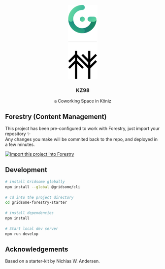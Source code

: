 <p align="center">
  <img src="static/gridsome-forestry.png" height="240">
  <h3 align="center">KZ98</h3>
  <p align="center">a Coworking Space in Köniz<p>
</p>


## Forestry (Content Management)

This project has been pre-configured to work with Forestry, just import your repository ✨  
Any changes you make will be commited back to the repo, and deployed in a few minutes.

<p>
  <a href="https://app.forestry.io/quick-start?repo=itsnwa/gridsome-forestry-starter&amp;provider=github&amp;engine=vuepress" rel="nofollow"><img src="https://camo.githubusercontent.com/2455e97e4e989374a355fb0bea7ad364f2561c92/68747470733a2f2f6173736574732e666f7265737472792e696f2f696d706f72742d746f2d666f7265737472794b2e737667" alt="Import this project into Forestry" data-canonical-src="https://assets.forestry.io/import-to-forestryK.svg" style="max-width:100%;"></a>
</p>


## Development

```bash
# install Gridsome globally
npm install --global @gridsome/cli

# cd into the project directory
cd gridsome-forestry-starter

# install dependencies
npm install

# Start local dev server
npm run develop
```


## Acknowledgements

Based on a starter-kit by Nichlas W. Andersen.
